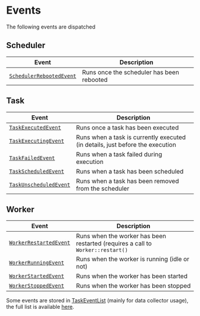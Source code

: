 # Events

The following events are dispatched

## Scheduler

| Event                                                                         | Description                               |
| ------------------------------------------------------------------------------| ------------------------------------------|
| [`SchedulerRebootedEvent`](../src/Event/SchedulerRebootedEvent.php)           | Runs once the scheduler has been rebooted |

## Task

| Event                                                                         | Description                                                                   |
| ------------------------------------------------------------------------------| ------------------------------------------------------------------------------|
| [`TaskExecutedEvent`](../src/Event/TaskExecutedEvent.php)                     | Runs once a task has been executed                                            |
| [`TaskExecutingEvent`](../src/Event/TaskExecutingEvent.php)                   | Runs when a task is currently executed (in details, just before the execution |
| [`TaskFailedEvent`](../src/Event/TaskFailedEvent.php)                         | Runs when a task failed during execution                                      |
| [`TaskScheduledEvent`](../src/Event/TaskScheduledEvent.php)                   | Runs when a task has been scheduled                                           |
| [`TaskUnscheduledEvent`](../src/Event/TaskUnscheduledEvent.php)               | Runs when a task has been removed from the scheduler                          |

## Worker

| Event                                                                         | Description                                                                     |
| ------------------------------------------------------------------------------| ------------------------------------------------------------------------------- |
| [`WorkerRestartedEvent`](../src/Event/WorkerRestartedEvent.php)               | Runs when the worker has been restarted (requires a call to `Worker::restart()` |
| [`WorkerRunningEvent`](../src/Event/WorkerRunningEvent.php)                   | Runs when the worker is running (idle or not)                                   |
| [`WorkerStartedEvent`](../src/Event/WorkerStartedEvent.php)                   | Runs when the worker has been started                                           |
| [`WorkerStoppedEvent`](../src/Event/WorkerStoppedEvent.php)                   | Runs when the worker has been stopped                                           |

Some events are stored in [TaskEventList](../src/Event/TaskEventList.php) (mainly for data collector usage), 
the full list is available [here](../src/EventListener/TaskLoggerSubscriber.php).
